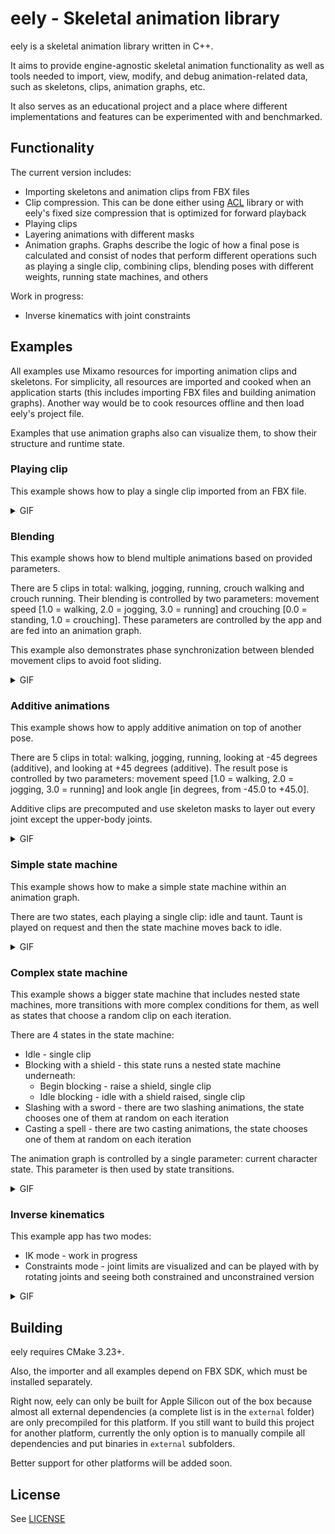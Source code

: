 # eely - Skeletal animation library

eely is a skeletal animation library written in C++.

It aims to provide engine-agnostic skeletal animation functionality as well as tools needed to import, view, modify, and debug animation-related data, such as skeletons, clips, animation graphs, etc.

It also serves as an educational project and a place where different implementations and features can be experimented with and benchmarked.

## Functionality

The current version includes:
* Importing skeletons and animation clips from FBX files
* Clip compression. This can be done either using [ACL](https://github.com/nfrechette/acl) library or with eely's fixed size compression that is optimized for forward playback
* Playing clips
* Layering animations with different masks
* Animation graphs. Graphs describe the logic of how a final pose is calculated and consist of nodes that perform different operations such as playing a single clip, combining clips, blending poses with different weights, running state machines, and others

Work in progress:
* Inverse kinematics with joint constraints

## Examples

All examples use Mixamo resources for importing animation clips and skeletons. For simplicity, all resources are imported and cooked when an application starts (this includes importing FBX files and building animation graphs). Another way would be to cook resources offline and then load eely's project file.

Examples that use animation graphs also can visualize them, to show their structure and runtime state.

### Playing clip

This example shows how to play a single clip imported from an FBX file.

<details>
<summary>GIF</summary>
<a href="https://github.com/skiriushichev/eely/blob/master/examples/00_clip/capture.gif">
<img src="https://github.com/skiriushichev/eely/blob/master/examples/00_clip/capture.gif" width=70%>
</a>
</details>

### Blending

This example shows how to blend multiple animations based on provided parameters.

There are 5 clips in total: walking, jogging, running, crouch walking and crouch running. Their blending is controlled by two parameters: movement speed [1.0 = walking, 2.0 = jogging, 3.0 = running] and crouching [0.0 = standing, 1.0 = crouching]. These parameters are controlled by the app and are fed into an animation graph.

This example also demonstrates phase synchronization between blended movement clips to avoid foot sliding.

<details>
<summary>GIF</summary>
<a href="https://github.com/skiriushichev/eely/blob/master/examples/01_blend/capture.gif">
<img src="https://github.com/skiriushichev/eely/blob/master/examples/01_blend/capture.gif" width=70%>
</a>
</details>

### Additive animations

This example shows how to apply additive animation on top of another pose.

There are 5 clips in total: walking, jogging, running, looking at -45 degrees (additive), and looking at +45 degrees (additive). The result pose is controlled by two parameters: movement speed [1.0 = walking, 2.0 = jogging, 3.0 = running] and look angle [in degrees, from -45.0 to +45.0].

Additive clips are precomputed and use skeleton masks to layer out every joint except the upper-body joints.

<details>
<summary>GIF</summary>
<a href="https://github.com/skiriushichev/eely/blob/master/examples/02_additive/capture.gif">
<img src="https://github.com/skiriushichev/eely/blob/master/examples/02_additive/capture.gif" width=70%>
</a>
</details>

### Simple state machine

This example shows how to make a simple state machine within an animation graph.

There are two states, each playing a single clip: idle and taunt. Taunt is played on request and then the state machine moves back to idle.

<details>
<summary>GIF</summary>
<a href="https://github.com/skiriushichev/eely/blob/master/examples/03_state_machine_simple/capture.gif">
<img src="https://github.com/skiriushichev/eely/blob/master/examples/03_state_machine_simple/capture.gif" width=70%>
</a>
</details>

### Complex state machine

This example shows a bigger state machine that includes nested state machines, more transitions with more complex conditions for them, as well as states that choose a random clip on each iteration.

There are 4 states in the state machine:
* Idle - single clip
* Blocking with a shield - this state runs a nested state machine underneath:
  * Begin blocking - raise a shield, single clip
  * Idle blocking - idle with a shield raised, single clip
* Slashing with a sword - there are two slashing animations, the state chooses one of them at random on each iteration
* Casting a spell - there are two casting animations, the state chooses one of them at random on each iteration

The animation graph is controlled by a single parameter: current character state. This parameter is then used by state transitions.

<details>
<summary>GIF</summary>
<a href="https://github.com/skiriushichev/eely/blob/master/examples/04_state_machine_complex/capture.gif">
<img src="https://github.com/skiriushichev/eely/blob/master/examples/04_state_machine_complex/capture.gif" width=70%>
</a>
</details>

### Inverse kinematics

This example app has two modes:
* IK mode - work in progress
* Constraints mode - joint limits are visualized and can be played with by rotating joints and seeing both constrained and unconstrained version

<details>
<summary>GIF</summary>
<a href="https://github.com/skiriushichev/eely/blob/master/examples/05_ik/capture.gif">
<img src="https://github.com/skiriushichev/eely/blob/master/examples/05_ik/capture.gif" width=70%>
</a>
</details>

## Building

eely requires CMake 3.23+.

Also, the importer and all examples depend on FBX SDK, which must be installed separately.

Right now, eely can only be built for Apple Silicon out of the box because almost all external dependencies (a complete list is in the `external` folder) are only precompiled for this platform. If you still want to build this project for another platform, currently the only option is to manually compile all dependencies and put binaries in `external` subfolders. 

Better support for other platforms will be added soon.

## License

See [LICENSE](https://github.com/skiriushichev/eely/blob/master/LICENSE)